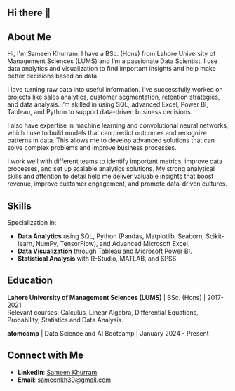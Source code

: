 ## Hi there 👋

## About Me

Hi, I'm Sameen Khurram. I have a BSc. (Hons) from Lahore University of Management Sciences (LUMS) and I’m a passionate Data Scientist. I use data analytics and visualization to find important insights and help make better decisions based on data.

I love turning raw data into useful information. I've successfully worked on projects like sales analytics, customer segmentation, retention strategies, and data analysis. I’m skilled in using SQL, advanced Excel, Power BI, Tableau, and Python to support data-driven business decisions.

I also have expertise in machine learning and convolutional neural networks, which I use to build models that can predict outcomes and recognize patterns in data. This allows me to develop advanced solutions that can solve complex problems and improve business processes.

I work well with different teams to identify important metrics, improve data processes, and set up scalable analytics solutions. My strong analytical skills and attention to detail help me deliver valuable insights that boost revenue, improve customer engagement, and promote data-driven cultures.

## Skills

Specialization in:

- **Data Analytics** using SQL, Python (Pandas, Matplotlib, Seaborn, Scikit-learn, NumPy, TensorFlow), and Advanced Microsoft Excel.
- **Data Visualization** through Tableau and Microsoft Power BI.
- **Statistical Analysis** with R-Studio, MATLAB, and SPSS.

## Education

**Lahore University of Management Sciences (LUMS)** | BSc. (Hons) | 2017-2021  
Relevant courses: Calculus, Linear Algebra, Differential Equations, Probability, Statistics and Data Analysis.

**atomcamp** | Data Science and AI Bootcamp | January 2024 - Present

## Connect with Me

- **LinkedIn**: [Sameen Khurram](https://www.linkedin.com/in/sameen-khurram-/)
- **Email**: sameenkh30@gmail.com
